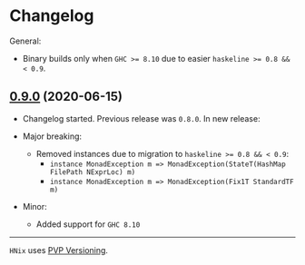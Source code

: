 # Changelog

General:
  * Binary builds only when `GHC >= 8.10` due to easier `haskeline >= 0.8 && < 0.9`.

## [0.9.0](https://github.com/haskell-nix/hnix/compare/0.8.0...0.9.0) (2020-06-15)

* Changelog started. Previous release was `0.8.0`. In new release:

* Major breaking:
  * Removed instances due to migration to `haskeline >= 0.8 && < 0.9`:
    * `instance MonadException m => MonadException(StateT(HashMap FilePath NExprLoc) m)`
    * `instance MonadException m => MonadException(Fix1T StandardTF m)`

* Minor:
  * Added support for `GHC 8.10`

---

`HNix` uses [PVP Versioning][1].

[1]: https://pvp.haskell.org
